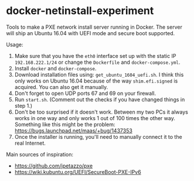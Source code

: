 # docker-netinstall-experiment

Tools to make a PXE network install server running in Docker. The server will ship an Ubuntu 16.04 with UEFI mode and secure
boot supported.

Usage:

1. Make sure that you have the `eth0` interface set up with the static IP `192.168.222.1/24` or change the `Dockerfile` and
`docker-compose.yml`.
2. Install `docker` and `docker-compose`.
3. Download installation files using: `get_ubuntu_1604_uefi.sh`. I think this only works on Ubuntu 16.04
because of the way `shim.efi.signed` is acquired. You can also get it manually.
4. Don't forget to open UDP ports 67 and 69 on your firewall.
5. Run `start.sh`. (Comment out the checks if you have changed things in step 1.)
6. Don't be too surprised if it doesn't work. Between my two PCs it always works in one way and only works 1 out of 100 times
the other way. Something like this might be the problem: https://bugs.launchpad.net/maas/+bug/1437353
7. Once the installer is running, you'll need to manually connect it to the real Internet.


Main sources of inspiration:
* https://github.com/jpetazzo/pxe
* https://wiki.kubuntu.org/UEFI/SecureBoot-PXE-IPv6
